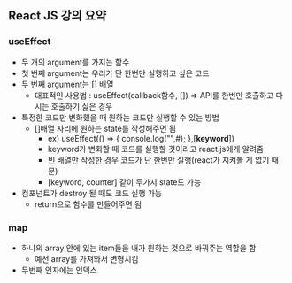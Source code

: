 ## React JS 강의 요약

### useEffect

- 두 개의 argument를 가지는 함수
- 첫 번째 argument는 우리가 단 한번만 실행하고 싶은 코드
- 두 번째 argument는 [] 배열
  - 대표적인 사용법 : useEffect(callback함수, []) => API를 한번만 호출하고 다시는 호출하기 싫은 경우
- 특정한 코드만 변화했을 때 원하는 코드만 실행할 수 있는 방법
  - []배열 자리에 원하는 state를 작성해주면 됨
    - ex) useEffect(() => {
      console.log("",#);
      },[**keyword**])
    - keyword가 변화할 때 코드를 실행할 것이라고 react.js에게 알려줌
    - 빈 배열만 작성한 경우 코드가 단 한번만 실행(react가 지켜볼 게 없기 때문)
    - [keyword, counter] 같이 두가지 state도 가능
- 컴포넌트가 destroy 될 때도 코드 실행 가능
  - return으로 함수를 만들어주면 됨

### map

- 하나의 array 안에 있는 item들을 내가 원하는 것으로 바꿔주는 역할을 함
  - 예전 array를 가져와서 변형시킴
- 두번째 인자에는 인덱스
